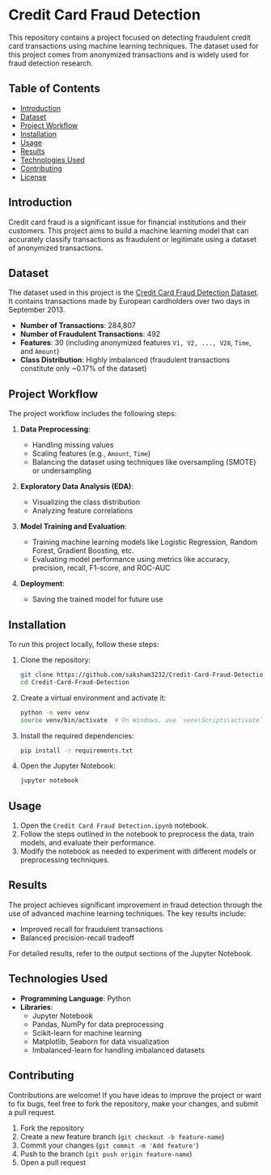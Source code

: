 # Credit Card Fraud Detection

This repository contains a project focused on detecting fraudulent credit card transactions using machine learning techniques. The dataset used for this project comes from anonymized transactions and is widely used for fraud detection research.

## Table of Contents

- [Introduction](#introduction)
- [Dataset](#dataset)
- [Project Workflow](#project-workflow)
- [Installation](#installation)
- [Usage](#usage)
- [Results](#results)
- [Technologies Used](#technologies-used)
- [Contributing](#contributing)
- [License](#license)

## Introduction

Credit card fraud is a significant issue for financial institutions and their customers. This project aims to build a machine learning model that can accurately classify transactions as fraudulent or legitimate using a dataset of anonymized transactions.

## Dataset

The dataset used in this project is the [Credit Card Fraud Detection Dataset](https://www.kaggle.com/mlg-ulb/creditcardfraud). It contains transactions made by European cardholders over two days in September 2013.

- **Number of Transactions**: 284,807
- **Number of Fraudulent Transactions**: 492
- **Features**: 30 (including anonymized features `V1, V2, ..., V28`, `Time`, and `Amount`)
- **Class Distribution**: Highly imbalanced (fraudulent transactions constitute only ~0.17% of the dataset)

## Project Workflow

The project workflow includes the following steps:

1. **Data Preprocessing**:
   - Handling missing values
   - Scaling features (e.g., `Amount`, `Time`)
   - Balancing the dataset using techniques like oversampling (SMOTE) or undersampling

2. **Exploratory Data Analysis (EDA)**:
   - Visualizing the class distribution
   - Analyzing feature correlations

3. **Model Training and Evaluation**:
   - Training machine learning models like Logistic Regression, Random Forest, Gradient Boosting, etc.
   - Evaluating model performance using metrics like accuracy, precision, recall, F1-score, and ROC-AUC

4. **Deployment**:
   - Saving the trained model for future use

## Installation

To run this project locally, follow these steps:

1. Clone the repository:
   ```bash
   git clone https://github.com/saksham3232/Credit-Card-Fraud-Detection.git
   cd Credit-Card-Fraud-Detection
   ```

2. Create a virtual environment and activate it:
   ```bash
   python -m venv venv
   source venv/bin/activate  # On Windows, use `venv\Scripts\activate`
   ```

3. Install the required dependencies:
   ```bash
   pip install -r requirements.txt
   ```

4. Open the Jupyter Notebook:
   ```bash
   jupyter notebook
   ```

## Usage

1. Open the `Credit Card Fraud Detection.ipynb` notebook.
2. Follow the steps outlined in the notebook to preprocess the data, train models, and evaluate their performance.
3. Modify the notebook as needed to experiment with different models or preprocessing techniques.

## Results

The project achieves significant improvement in fraud detection through the use of advanced machine learning techniques. The key results include:

- Improved recall for fraudulent transactions
- Balanced precision-recall tradeoff

For detailed results, refer to the output sections of the Jupyter Notebook.

## Technologies Used

- **Programming Language**: Python
- **Libraries**:
  - Jupyter Notebook
  - Pandas, NumPy for data preprocessing
  - Scikit-learn for machine learning
  - Matplotlib, Seaborn for data visualization
  - Imbalanced-learn for handling imbalanced datasets

## Contributing

Contributions are welcome! If you have ideas to improve the project or want to fix bugs, feel free to fork the repository, make your changes, and submit a pull request.

1. Fork the repository
2. Create a new feature branch (`git checkout -b feature-name`)
3. Commit your changes (`git commit -m 'Add feature'`)
4. Push to the branch (`git push origin feature-name`)
5. Open a pull request
